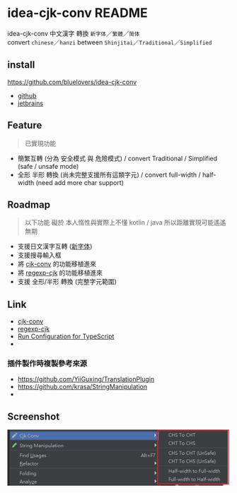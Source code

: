 # idea-cjk-conv README

idea-cjk-conv 中文漢字 轉換 `新字体`／`繁體`／`简体`  
convert `chinese`／`hanzi` between `Shinjitai`／`Traditional`／`Simplified`

## install

https://github.com/bluelovers/idea-cjk-conv

* [github](releases/idea-cjk-conv.jar)
* [jetbrains](https://plugins.jetbrains.com/plugin/11012-cjk-conv)

## Feature

> 已實現功能

* 簡繁互轉 (分為 安全模式 與 危險模式) / convert Traditional / Simplified (safe / unsafe mode)
* 全形 半形 轉換 (尚未完整支援所有這類字元) / convert full-width / half-width (need add more char support)

## Roadmap

> 以下功能 礙於 本人惰性與實際上不懂 kotlin / java 所以距離實現可能遙遙無期

* 支援日文漢字互轉 ([新字体](https://en.wikipedia.org/wiki/Shinjitai))
* 支援搜尋輸入框
* 將 [cjk-conv](https://github.com/bluelovers/cjk-convert) 的功能移植進來
* 將 [regexp-cjk](https://github.com/bluelovers/regexp-cjk) 的功能移植進來
* 支援 全形/半形 轉換 (完整字元範圍)

## Link

* [cjk-conv](https://github.com/bluelovers/cjk-convert)
* [regexp-cjk](https://github.com/bluelovers/regexp-cjk)
* [Run Configuration for TypeScript](https://github.com/bluelovers/idea-run-typescript)
* 

### 插件製作時複製參考來源

* https://github.com/YiiGuxing/TranslationPlugin
* https://github.com/krasa/StringManipulation
* 

## Screenshot

![screenshot_18367.png](readme/screenshot_18367.png)
